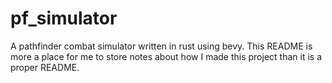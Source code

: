 # pf_simulator
A pathfinder combat simulator written in rust using bevy.
This README is more a place for me to store notes about how I made this project than it is a proper README.
